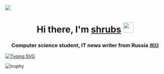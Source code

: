 ![](https://komarev.com/ghpvc/?username=shrubsproject&color=FA0087)

<h1 align="center">Hi there, I'm <a href="https://daniilshat.ru/" target="_blank">shrubs</a> 
<img src="https://github.com/blackcater/blackcater/raw/main/images/Hi.gif" height="32"/></h1>
<h3 align="center">Computer science student, IT news writer from Russia 🇷🇺</h3> 

[![Typing SVG](https://readme-typing-svg.herokuapp.com?color=%11601331&lines=iOS+developer+from+Moscow)](https://git.io/typing-svg)


![trophy](https://github-profile-trophy.vercel.app/?username=shrubsproject&theme=discord&no-frame=true)

<!--
**shrubsproject/shrubsproject** is a ✨ _special_ ✨ repository because its `README.md` (this file) appears on your GitHub profile.

Here are some ideas to get you started:

- 🔭 I’m currently working on ...
- 🌱 I’m currently learning ...
- 👯 I’m looking to collaborate on ...
- 🤔 I’m looking for help with ...
- 💬 Ask me about ...
- 📫 How to reach me: ...
- 😄 Pronouns: ...
- ⚡ Fun fact: ...
-->
